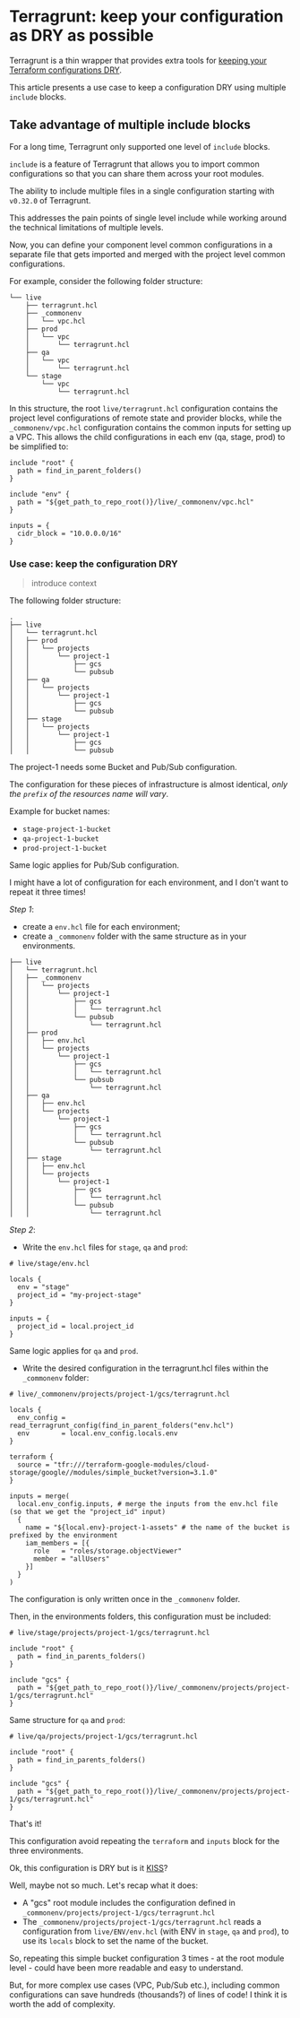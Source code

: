 # Terragrunt: keep your configuration as DRY as possible

Terragrunt is a thin wrapper that provides extra tools for [keeping your Terraform configurations DRY](https://blog.gruntwork.io/terragrunt-how-to-keep-your-terraform-code-dry-and-maintainable-f61ae06959d8).

This article presents a use case to keep a configuration DRY using multiple `include` blocks.

## Take advantage of multiple include blocks

For a long time, Terragrunt only supported one level of `include` blocks. 

`include` is a feature of Terragrunt that allows you to import common configurations so that you can share them across your root modules.

The ability to include multiple files in a single configuration starting with `v0.32.0` of Terragrunt.

This addresses the pain points of single level include while working around the technical limitations of multiple levels.

Now, you can define your component level common configurations in a separate file that gets imported and merged with the project level common configurations.

For example, consider the following folder structure:

```
└── live
    ├── terragrunt.hcl
    ├── _commonenv
    │   └── vpc.hcl
    ├── prod
    │   └── vpc
    │       └── terragrunt.hcl
    ├── qa
    │   └── vpc
    │       └── terragrunt.hcl
    └── stage
        └── vpc
            └── terragrunt.hcl
```

In this structure, the root `live/terragrunt.hcl` configuration contains the project level configurations of remote state and provider blocks, while the `_commonenv/vpc.hcl`
configuration contains the common inputs for setting up a VPC. This allows the child configurations in each env (qa, stage, prod) to be simplified to:

```hcl
include "root" {
  path = find_in_parent_folders()
}

include "env" {
  path = "${get_path_to_repo_root()}/live/_commonenv/vpc.hcl"
}

inputs = {
  cidr_block = "10.0.0.0/16"
}
```

### Use case: keep the configuration DRY 

> introduce context

The following folder structure:

```
.
├── live
│   └── terragrunt.hcl
│   ├── prod
│   │   └── projects
│   │       └── project-1
│   │           ├── gcs
│   │           └── pubsub
│   ├── qa
│   │   └── projects
│   │       └── project-1
│   │           ├── gcs
│   │           └── pubsub
│   ├── stage
│   │   └── projects
│   │       └── project-1
│   │           ├── gcs
│   │           └── pubsub
```

The project-1 needs some Bucket and Pub/Sub configuration.

The configuration for these pieces of infrastructure is almost identical, *only the `prefix` of the resources name will vary*.

Example for bucket names:

- `stage-project-1-bucket`
- `qa-project-1-bucket`
- `prod-project-1-bucket` 

Same logic applies for Pub/Sub configuration.

I might have a lot of configuration for each environment, and I don't want to repeat it three times!

*Step 1*: 

- create a `env.hcl` file for each environment;
- create a `_commonenv` folder with the same structure as in your environments.

```
├── live
│   └── terragrunt.hcl
│   ├── _commonenv
│   │   └── projects
│   │       └── project-1
│   │           ├── gcs
│   │           │   └── terragrunt.hcl
│   │           └── pubsub
│   │               └── terragrunt.hcl
│   ├── prod
│   │   ├── env.hcl
│   │   └── projects
│   │       └── project-1
│   │           ├── gcs
│   │           │   └── terragrunt.hcl
│   │           └── pubsub
│   │               └── terragrunt.hcl
│   ├── qa
│   │   ├── env.hcl
│   │   └── projects
│   │       └── project-1
│   │           ├── gcs
│   │           │   └── terragrunt.hcl
│   │           └── pubsub
│   │               └── terragrunt.hcl
│   ├── stage
│   │   ├── env.hcl
│   │   └── projects
│   │       └── project-1
│   │           ├── gcs
│   │           │   └── terragrunt.hcl
│   │           └── pubsub
│   │               └── terragrunt.hcl
```

*Step 2*:

- Write the `env.hcl` files for `stage`, `qa` and `prod`:

```hcl
# live/stage/env.hcl

locals {
  env = "stage"
  project_id = "my-project-stage"
}

inputs = {
  project_id = local.project_id
}
```

Same logic applies for `qa` and `prod`.

- Write the desired configuration in the terragrunt.hcl files within the `_commonenv` folder:

```hcl
# live/_commonenv/projects/project-1/gcs/terragrunt.hcl

locals {
  env_config = read_terragrunt_config(find_in_parent_folders("env.hcl")
  env        = local.env_config.locals.env
}

terraform {
  source = "tfr:///terraform-google-modules/cloud-storage/google//modules/simple_bucket?version=3.1.0"
}

inputs = merge(
  local.env_config.inputs, # merge the inputs from the env.hcl file (so that we get the "project_id" input)
  {
    name = "${local.env}-project-1-assets" # the name of the bucket is prefixed by the environment
    iam_members = [{
      role   = "roles/storage.objectViewer"
      member = "allUsers"
    }] 
  }
)
```

The configuration is only written once in the `_commonenv` folder.

Then, in the environments folders, this configuration must be included:

```hcl
# live/stage/projects/project-1/gcs/terragrunt.hcl

include "root" {
  path = find_in_parents_folders()
}

include "gcs" {
  path = "${get_path_to_repo_root()}/live/_commonenv/projects/project-1/gcs/terragrunt.hcl"
}
```

Same structure for `qa` and `prod`:

```hcl
# live/qa/projects/project-1/gcs/terragrunt.hcl

include "root" {
  path = find_in_parents_folders()
}

include "gcs" {
  path = "${get_path_to_repo_root()}/live/_commonenv/projects/project-1/gcs/terragrunt.hcl"
}
```

That's it!

This configuration avoid repeating the `terraform` and `inputs` block for the three environments.

Ok, this configuration is DRY but is it [KISS](https://en.wikipedia.org/wiki/KISS_principle)?

Well, maybe not so much. Let's recap what it does:
- A "gcs" root module includes the configuration defined in `_commonenv/projects/project-1/gcs/terragrunt.hcl`
- The `_commonenv/projects/project-1/gcs/terragrunt.hcl` reads a configuration from `live/ENV/env.hcl` (with ENV in `stage`, `qa` and `prod`),
  to use its `locals` block to set the name of the bucket.

So, repeating this simple bucket configuration 3 times - at the root module level - could have been more readable and easy to understand.

But, for more complex use cases (VPC, Pub/Sub etc.), including common configurations can save hundreds (thousands?) of lines of code!
I think it is worth the add of complexity.

